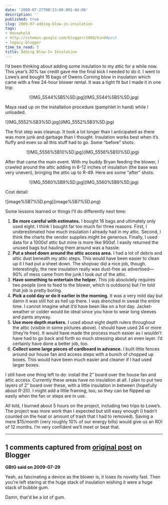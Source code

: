 ```yaml
---
date: '2009-07-27T08:13:00.001-04:00'
description: ''
published: true
slug: 2009-07-adding-blow-in-insulation
tags:
- Household
- http://schemas.google.com/blogger/2008/kind#post
- legacy-blogger
time_to_read: 5
title: Adding Blow-In Insulation
---
```


<p>I’d been thinking about adding some insulation to my attic for a while now. This year’s 30% tax credit gave me the final kick I needed to do it. I went to Lowe’s and bought 16 bags of Owens Corning blow in insulation which came with a free 24-hour blower rental. It was a tight fit but I made it in one trip:</p>  <p align="center">![IMG_5544%5B5%5D.jpg](IMG_5544%5B5%5D.jpg)</a> </p>  <p align="left">Maya read up on the installation procedure (pamphlet in hand) while I unloaded.</p>
<p></p>
<p>![IMG_5552%5B3%5D.jpg](IMG_5552%5B3%5D.jpg) </p>
<p>The first step was cleanup. It took a lot longer than I anticipated as there was more junk and garbage than I thought. Insulation works best when it’s fluffy and even so all this stuff had to go. Some “before” shots:</p>  <p align="center">![IMG_5556%5B10%5D.jpg](IMG_5556%5B10%5D.jpg)</a>&#160;&#160; </p>
<p></p>
<p></p>
<p></p>
<p></p>
<p>After that came the main event. With my buddy Bryan feeding the blower, I crawled around the attic adding in 6-12 inches of insulation (the base was very uneven), bringing the attic up to R-49. Here are some “after” shots:</p>  <p align="center">&#160;![IMG_5560%5B9%5D.jpg](IMG_5560%5B9%5D.jpg)</a>&#160; </p>
<p></p>
<p></p>
<p></p>
<p></p>
<p></p>
<p></p>
<p></p>
<p>Cost detail:</p>
<p>![image%5B7%5D.png](image%5B7%5D.png) </p>
<p>Some lessons learned or things I’ll do differently next time:</p>  <ol>   <li><strong>Be more careful with estimates.</strong> I bought 16 bags and ultimately only used eight. I think I bought far too much for three reasons. First, I underestimated how much insulation I already had in my attic. Second, I think the charts the vendor supplies might be generous. Finally, I used data for a 1000sf attic but mine is more like 900sf. I easily returned the unused bags but hauling them around was a hassle. </li>    <li><strong>Put a sheet down around the attic access area.</strong> I had a lot of debris and attic dust beneath my attic steps. This would have been easier to clean up it I had put a sheet down. The shopvac did a nice job, though. Interestingly, the new insulation really was dust-free as advertised—90% of mess came from the junk I took <em>out </em>of the attic.</li>    <li><strong>Have something to entertain the helper.</strong> This job absolutely requires two people (one to feed to the blower, which is outdoors) but I’m told that job is pretty boring. </li>    <li><strong>Pick a cold day or do it earlier in the morning.</strong> It was a very mild day but damn it was still hot as hell up there. I was drenched in sweat the entire time. I cannot imagine what it’d have been like on a hot day. Jacket-weather or colder would be ideal since you have to wear long sleeves and pants anyway.</li>    <li><strong>Use more depth markers.</strong> I used about eight depth rulers throughout the attic (visible in some pictures above). I should have used 24 or more (they’re free). It would have made the process much easier as I wouldn’t have had to go back and forth so much stressing about an even layer. I’d certainly have done a better job, too.</li>    <li><strong>Collect some large pieces of cardboard in advance.</strong> I built little fences around our house fan and access steps with a bunch of chopped up boxes. This would have been much easier and cleaner if I had used larger boxes.</li> </ol>
<p>I still have one thing left to do: install the 2” board over the house fan and attic access. Currently these areas have no insulation at all. I plan to put two layers of 2” board over these, with a little insulation in between (hopefully about R-20). I might add a little framing, too, so they can be flipped up easily when the fan or steps are in use.</p>
<p>All told, I burned about 5 hours on the project, including two trips to Lowe’s. The project was more work than I expected but still easy enough (I hadn’t counted on the heat or amount of trash that I had to removed). Saving a mere $15/month (very roughly 10% of our energy bills) would give us an ROI of 12 months. I’m very confident we’ll meet or beat that.</p>

---

## 1 comments captured from [original post](https://blog.wassupy.com/2009/07/adding-blow-in-insulation.html) on Blogger

**GBtG said on 2009-07-29**

Yeah, as fascinating a device as the blower is, it loses its novelty fast.  Then you're left staring at the huge stack of insulation wishing it were a huge stack of bubble gum.  

Damn, that'd be a lot of gum.

